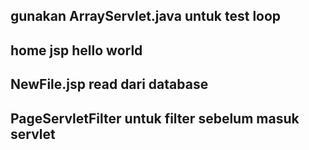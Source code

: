## gunakan ArrayServlet.java untuk test loop
## home jsp hello world
## NewFile.jsp read dari database
## PageServletFilter untuk filter sebelum masuk servlet
